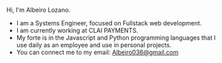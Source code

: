 Hi, I'm Albeiro Lozano.
- I am a Systems Engineer, focused on Fullstack web development.
- I am currently working at CLAI PAYMENTS.
- My forte is in the Javascript and Python programming languages that I use daily as an employee and use in personal projects.
- You can connect me to my email: Albeiro036@gmail.com
